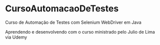 # CursoAutomacaoDeTestes
Curso de Automação de Testes com Selenium WebDriver em Java

Aprendendo e desenvolvendo com o curso ministrado pelo Julio de Lima via Udemy

